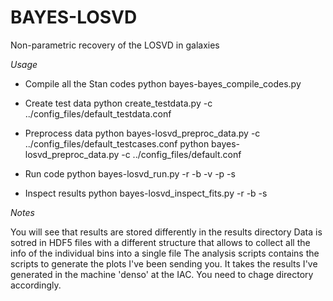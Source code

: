 # BAYES-LOSVD

Non-parametric recovery of the LOSVD in galaxies

*Usage*

- Compile all the Stan codes
python bayes-bayes_compile_codes.py

- Create test data
python create_testdata.py -c ../config_files/default_testdata.conf

- Preprocess data
python bayes-losvd_preproc_data.py -c ../config_files/default_testcases.conf
python bayes-losvd_preproc_data.py -c ../config_files/default.conf

- Run code
python bayes-losvd_run.py -r <runname in config file> -b <bin number or list> -v <verbose> -p <flag to save diagnostic plots> -s <flag to save chains>

- Inspect results
python bayes-losvd_inspect_fits.py -r <runname in config file> -b <bin number or list> -s <flag to save plot>

*Notes*

You will see that results are stored differently in the results directory
Data is sotred in HDF5 files with a different structure that allows to collect all the info of the individual bins into a single file
The analysis scripts contains the scripts to generate the plots I've been sending you. It takes the results I've generated in the machine 'denso' at the IAC. You need to chage directory accordingly.


